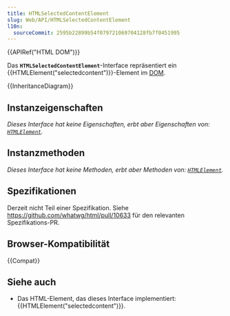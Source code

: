 ```yaml
---
title: HTMLSelectedContentElement
slug: Web/API/HTMLSelectedContentElement
l10n:
  sourceCommit: 2595b22899b54f079721069704128fb7f0451995
---
```


{{APIRef("HTML DOM")}}

Das **`HTMLSelectedContentElement`**-Interface repräsentiert ein {{HTMLElement("selectedcontent")}}-Element im [DOM](/de/docs/Web/API/Document_Object_Model).

{{InheritanceDiagram}}

## Instanzeigenschaften

_Dieses Interface hat keine Eigenschaften, erbt aber Eigenschaften von: [`HTMLElement`](/de/docs/Web/API/HTMLElement)._

## Instanzmethoden

_Dieses Interface hat keine Methoden, erbt aber Methoden von: [`HTMLElement`](/de/docs/Web/API/HTMLElement)._

## Spezifikationen

Derzeit nicht Teil einer Spezifikation. Siehe https://github.com/whatwg/html/pull/10633 für den relevanten Spezifikations-PR.

## Browser-Kompatibilität

{{Compat}}

## Siehe auch

- Das HTML-Element, das dieses Interface implementiert: {{HTMLElement("selectedcontent")}}.
